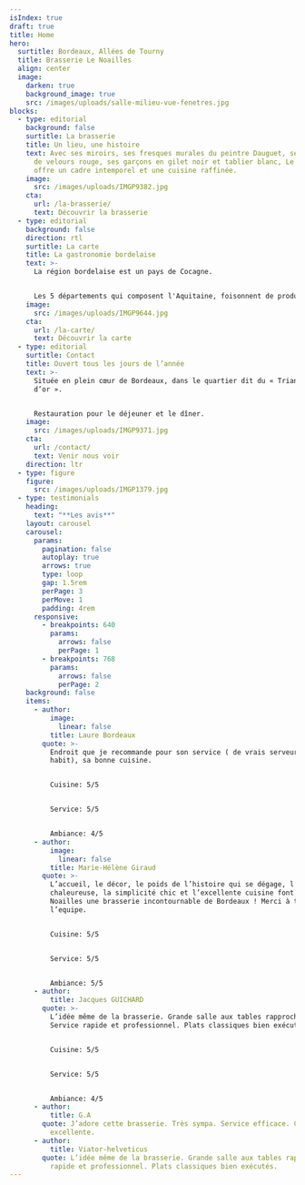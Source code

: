```yaml
---
isIndex: true
draft: true
title: Home
hero:
  surtitle: Bordeaux, Allées de Tourny
  title: Brasserie Le Noailles
  align: center
  image:
    darken: true
    background_image: true
    src: /images/uploads/salle-milieu-vue-fenetres.jpg
blocks:
  - type: editorial
    background: false
    surtitle: La brasserie
    title: Un lieu, une histoire
    text: Avec ses miroirs, ses fresques murales du peintre Dauguet, ses banquettes
      de velours rouge, ses garçons en gilet noir et tablier blanc, Le Noailles
      offre un cadre intemporel et une cuisine raffinée.
    image:
      src: /images/uploads/IMGP9382.jpg
    cta:
      url: /la-brasserie/
      text: Découvrir la brasserie
  - type: editorial
    background: false
    direction: rtl
    surtitle: La carte
    title: La gastronomie bordelaise
    text: >-
      La région bordelaise est un pays de Cocagne.


      Les 5 départements qui composent l'Aquitaine, foisonnent de produits gourmands dont le Noailles s'inspire pour concocter des mets savoureux et authentiques : lamproie, cèpes, asperges de Blaye, caviar de Gironde, fraises de Dordogne ou du Lot et Garonne, foie gras et volailles des Landes, truffes du Périgord…
    image:
      src: /images/uploads/IMGP9644.jpg
    cta:
      url: /la-carte/
      text: Découvrir la carte
  - type: editorial
    surtitle: Contact
    title: Ouvert tous les jours de l’année
    text: >-
      Située en plein cœur de Bordeaux, dans le quartier dit du « Triangle
      d’or ».


      Restauration pour le déjeuner et le dîner.
    image:
      src: /images/uploads/IMGP9371.jpg
    cta:
      url: /contact/
      text: Venir nous voir
    direction: ltr
  - type: figure
    figure:
      src: /images/uploads/IMGP1379.jpg
  - type: testimonials
    heading:
      text: "**Les avis**"
    layout: carousel
    carousel:
      params:
        pagination: false
        autoplay: true
        arrows: true
        type: loop
        gap: 1.5rem
        perPage: 3
        perMove: 1
        padding: 4rem
      responsive:
        - breakpoints: 640
          params:
            arrows: false
            perPage: 1
        - breakpoints: 768
          params:
            arrows: false
            perPage: 2
    background: false
    items:
      - author:
          image:
            linear: false
          title: Laure Bordeaux
        quote: >-
          Endroit que je recommande pour son service ( de vrais serveurs en
          habit), sa bonne cuisine.


          Cuisine: 5/5 


          Service: 5/5


          Ambiance: 4/5
      - author:
          image:
            linear: false
          title: Marie-Hélène Giraud
        quote: >-
          L’accueil, le décor, le poids de l’histoire qui se dégage, l’ambiance
          chaleureuse, la simplicité chic et l’excellente cuisine font du
          Noailles une brasserie incontournable de Bordeaux ! Merci à toute
          l’equipe.


          Cuisine: 5/5


          Service: 5/5


          Ambiance: 5/5
      - author:
          title: Jacques GUICHARD
        quote: >-
          L’idée même de la brasserie. Grande salle aux tables rapprochées.
          Service rapide et professionnel. Plats classiques bien exécutés.


          Cuisine: 5/5


          Service: 5/5


          Ambiance: 4/5
      - author:
          title: G.A
        quote: J’adore cette brasserie. Très sympa. Service efficace. Cuisine
          excellente.
      - author:
          title: Viator-helveticus
        quote: L’idée même de la brasserie. Grande salle aux tables rapprochées. Service
          rapide et professionnel. Plats classiques bien exécutés.
---
```

